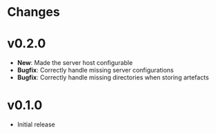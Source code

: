 # Changes

# v0.2.0

* **New**: Made the server host configurable
* **Bugfix**: Correctly handle missing server configurations
* **Bugfix**: Correctly handle missing directories when storing artefacts

# v0.1.0

* Initial release
